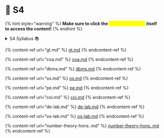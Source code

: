 # 📓 S4

{% hint style="warning" %}
**Make sure to click the **<mark style="color:yellow;">**drop-down arrow**</mark>** itself to access the content!**
{% endhint %}

<details>

<summary>S4 Syllabus 📚</summary>

[S4 CS Syllabus](https://drive.google.com/file/d/1wpW\_ma9qbWP\_aKAD0qIRPhupt5yeXZrG/view?usp=drive\_link) 👈

</details>

{% content-ref url="gt.md" %}
[gt.md](gt.md)
{% endcontent-ref %}

{% content-ref url="coa.md" %}
[coa.md](coa.md)
{% endcontent-ref %}

{% content-ref url="dbms.md" %}
[dbms.md](dbms.md)
{% endcontent-ref %}

{% content-ref url="os.md" %}
[os.md](os.md)
{% endcontent-ref %}

{% content-ref url="pe.md" %}
[pe.md](pe.md)
{% endcontent-ref %}

{% content-ref url="coi.md" %}
[coi.md](coi.md)
{% endcontent-ref %}

{% content-ref url="de-lab.md" %}
[de-lab.md](de-lab.md)
{% endcontent-ref %}

{% content-ref url="os-lab.md" %}
[os-lab.md](os-lab.md)
{% endcontent-ref %}

{% content-ref url="number-theory-hons..md" %}
[number-theory-hons..md](number-theory-hons..md)
{% endcontent-ref %}
